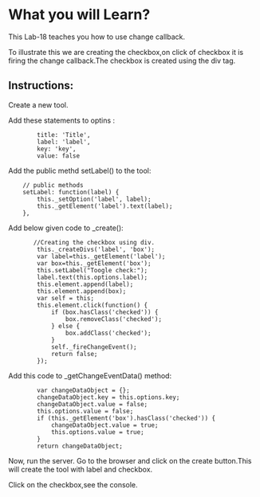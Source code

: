 # What you will Learn?

This Lab-18 teaches you how to use change callback.

To illustrate this we are creating the checkbox,on click of checkbox it is firing the change callback.The checkbox is created using the div tag.


## Instructions:

 Create a new tool.

 Add these statements to optins :

            title: 'Title',
            label: 'label',
            key: 'key',
            value: false
Add the public methd setLabel() to the tool:

        // public methods
        setLabel: function(label) {
            this._setOption('label', label);
            this._getElement('label').text(label);
        },

 Add below given code to _create():

        
           //Creating the checkbox using div.
            this._createDivs('label', 'box');
            var label=this._getElement('label');
            var box=this._getElement('box');
            this.setLabel("Toogle check:");
            label.text(this.options.label);
            this.element.append(label);
            this.element.append(box);
            var self = this;
            this.element.click(function() {
                if (box.hasClass('checked')) {
                    box.removeClass('checked');
                } else {
                    box.addClass('checked');
                }
                self._fireChangeEvent();
                return false;
            });

Add this code to _getChangeEventData() method:

            var changeDataObject = {};
            changeDataObject.key = this.options.key;
            changeDataObject.value = false;
            this.options.value = false;
            if (this._getElement('box').hasClass('checked')) {
                changeDataObject.value = true;
                this.options.value = true;
            }
            return changeDataObject;

Now, run the server. Go to the browser and click on the create button.This will create the tool with label and checkbox.

Click on the checkbox,see the console.
 

